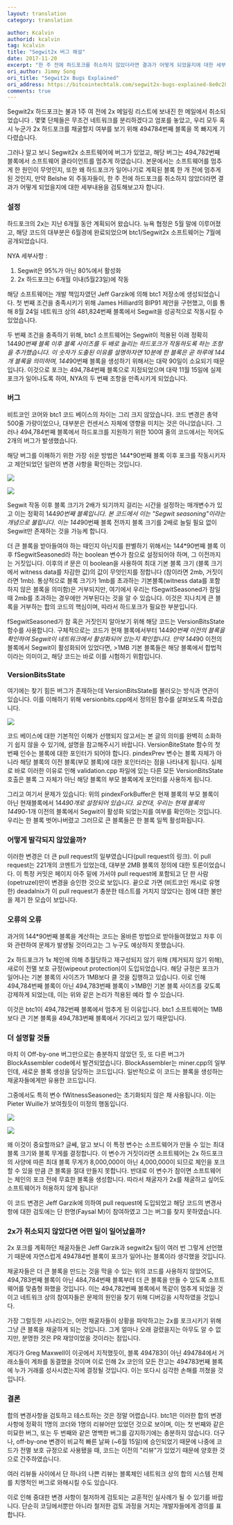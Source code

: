 ```yaml
---
layout: translation
category: translation

author: Kcalvin
authorid: kcalvin
tag: kcalvin
title: "Segwit2x 버그 해설"
date: 2017-11-20
excerpt: "한 주 전에 하드포크를 취소하지 않았더라면 결과가 어떻게 되었을지에 대한 세부내용을 검토해보고자 합니다."
ori_author: Jimmy Song
ori_title: "Segwit2x Bugs Explained"
ori_address: https://bitcointechtalk.com/segwit2x-bugs-explained-8e0c286124bc
comments: true
---
```


Segwit2x 하드포크는 불과 1주 여 전에 2x 메일링 리스트에 보내진 한 메일에서 취소되었습니다 . 몇몇 단체들은 무조건 네트워크를 분리하겠다고 엄포를 놓았고, 우리 모두 혹시 누군가 2x 하드포크를 채굴할지 여부를 보기 위해 494784번째 블록을 목 빠지게 기다렸습니다.

그러나 알고 보니 Segwit2x 소프트웨어에 버그가 있었고, 해당 버그는 494,782번째 블록에서 소프트웨어 클라이언트를 멈추게 하였습니다. 본문에서는 소프트웨어를 멈추게 한 원인이 무엇인지, 또한 왜 하드포크가 일어나기로 계획된 블록 한 개 전에 멈추게 된 것인지, 만약 Belshe 외 주동자들이, 한 주 전에 하드포크를 취소하지 않았더라면 결과가 어떻게 되었을지에 대한 세부내용을 검토해보고자 합니다.

### 설정
하드포크의 2x는 지난 6개월 동안 계획되어 왔습니다. 뉴욕 협정은 5월 말에 이루어졌고, 해당 코드의 대부분은 6월경에 완료되었으며 btc1/Segwit2x 소프트웨어는 7월에 공개되었습니다.

NYA 세부사항 :

1. Segwit은 95%가 아닌 80%에서 활성화
2. 2x 하드포크는 6개월 이내(5월23일)에 작동

해당 소프트웨어는 개발 책임자였던 Jeff Garzik에 의해 btc1 저장소에 생성되었습니다. 첫 번째 조건을 충족시키기 위해 James Hilliard의 BIP91 제안을 구현했고, 이를 통해 8월 24일 네트워크 상의 481,824번째 블록에서 Segwit을 성공적으로 작동시킬 수 있었습니다.

두 번째 조건을 충족하기 위해, btc1 소프트웨어는 Segwit이 적용된 이래 정확히 144*90번째 블록 이후 블록 사이즈를 두 배로 늘리는 하드포크가 작동하도록 하는 조항을 추가했습니다. 이 숫자가 도출된 이유를 설명하자면 10분에 한 블록은 곧 하루에 144개 블록을 의미하며, 144*90번째 블록을 생성하기 위해서는 대략 90일이 소요되기 때문입니다. 이것으로 포크는 494,784번째 블록으로 지정되었으며 대략 11월 15일에 실제 포크가 일어나도록 하여, NYA의 두 번째 조항을 만족시키게 되었습니다.

### 버그

비트코인 코어와 btc1 코드 베이스의 차이는 그리 크지 않았습니다. 코드 변경은 총약 500줄 가량이었으나, 대부분은 컨센서스 자체에 영향을 미치는 것은 아니었습니다. 그러나 494,784번째 블록에서 하드포크를 지원하기 위한 100여 줄의 코드에서는 적어도 2개의 버그가 발생했습니다.

해당 버그를 이해하기 위한 가장 쉬운 방법은 144*90번째 블록 이후 포크를 작동시키자고 제안되었던 일련의 변경 사항을 확인하는 것입니다.

![](/asset/img/post/seg2-1.jpg)

![](/asset/img/post/seg2-2.jpg)

Segwit 작동 이후 블록 크기가 2배가 되기까지 걸리는 시간을 설정하는 매개변수가 있고 이는 정확히 144*90번째 블록입니다. 본 코드에서 이는 "Segwit seasoning"이라는 개념으로 불립니다. 이는 144*90번째 블록 전까지 블록 크기를 2배로 늘릴 필요 없이 Segwit만 존재하는 것을 가능케 합니다.

더 큰 블록을 받아들여야 하는 때인지 아닌지를 판별하기 위해서는 144*90번째 블록 이후 fSegwitSeasoned라 하는 boolean 변수가 참으로 설정되어야 하며, 그 이전까지는 거짓입니다. 이후의 if 문은 이 boolean을 사용하여 최대 기본 블록 크기 (블록 크기에서 witness data를 차감한 값)의 값이 무엇인지를 정합니다 (참이라면 2mb, 거짓이라면 1mb). 통상적으로 블록 크기가 1mb를 초과하는 기본블록(witness data를 포함하지 않은 블록을 의미함)은 거부되지만, 여기에서 우리는 fSegwitSeasoned가 참일 때 2mb를 초과하는 경우에만 거부된다는 것을 알 수 있습니다. 이것은 지나치게 큰 블록을 거부하는 합의 코드의 핵심이며, 따라서 하드포크가 필요한 부분입니다.

fSegwitSeasoned가 참 혹은 거짓인지 알아보기 위해 해당 코드는 VersionBitsState 함수를 사용합니다. 구체적으로는 코드가 현재 블록에서부터 144*90번째 이전의 블록을 확인하여 Segwit이 네트워크에서 활성화되어 있는지 확인합니다. 만약 144*90 이전의 블록에서 Segwit이 활성화되어 있었다면, >1MB 기본 블록들은 해당 블록에서 합법적이라는 의미이고, 해당 코드는 바로 이를 시험하기 위함입니다.

### VersionBitsState
여기에는 찾기 힘든 버그가 존재하는데 VersionBitsState를 불러오는 방식과 연관이 있습니다. 이를 이해하기 위해 versionbits.cpp에서 정의된 함수를 살펴보도록 하겠습니다.

![](/asset/img/post/seg2-3.jpg)

코드 베이스에 대한 기본적인 이해가 선행되지 않고서는 본 글의 의미를 완벽히 소화하기 쉽지 않을 수 있기에, 설명을 참고해주시기 바랍니다. VersionBiteState 함수의 첫 번째 인수는 블록에 대한 포인터가 되어야 합니다. pindexPrev 변수는 블록 자체가 아니라 해당 블록의 이전 블록(부모 블록)에 대한 포인터라는 점을 나타내게 됩니다. 실제로 바로 이러한 이유로 인해 validation.cpp 파일에 있는 다른 모든 VersionBitsState 호출은 블록 그 자체가 아닌 해당 블록의 부모 블록에게 포인터를 사용하게 됩니다.

그리고 여기서 문제가 있습니다: 위의 pindexForkBuffer은 현재 블록의 부모 블록이 아닌 현재블록에서 144*90개로 설정되어 있습니다. 요컨대, 우리는 현재 블록의 144*90-1개 이전의 블록에서 Segwit이 활성화 되었는지를 여부를 확인하는 것입니다. 우리는 한 블록 벗어나버렸고 그러므로 큰 블록들은 한 블록 일찍 활성화됩니다.

### 어떻게 발각되지 않았을까?
이러한 변경은 더 큰 pull request의 일부였습니다(pull request의 링크). 이 pull request는 221개의 코멘트가 있었는데, 대부분 2MB 블록의 정의에 대한 토론이었습니다. 이 특정 커밋은 페이지 아주 밑에 가서야 pull request에 포함되고 단 한 사람(opetruzel)만이 변경을 승인한 것으로 보입니다. 끝으로 가면 (비트코인 캐시로 유명한) deadalnix가 이 pull request가 충분한 테스트를 거치지 않았다는 점에 대한 불만을 제기 한 모습이 보입니다.

### 오류의 오류
과거의 144*90번째 블록을 계산하는 코드는 올바른 방법으로 받아들여졌었고 차후 이와 관련하여 문제가 발생될 것이라고는 그 누구도 예상하지 못했습니다.

2x 하드포크가 1x 체인에 의해 추월당하고 재구성되지 않기 위해 (제거되지 않기 위해), 새로이 전멸 보호 규정(wipeout protection)이 도입되었습니다. 해당 규정은 포크가 일어나는 기본 블록의 사이즈가 1MB보다 클 것을 집행하고 있습니다. 이로 인해 494,784번째 블록이 아닌 494,783번째 블록이 >1MB인 기본 블록 사이즈를 갖도록 강제하게 되었는데, 이는 위와 같은 논리가 적용된 예라 할 수 있습니다.

이것은 btc1이 494,782번째 블록에서 멈추게 된 이유입니다. btc1 소프트웨어는 1MB보다 큰 기본 블록을 494,783번째 블록에서 기다리고 있기 때문입니다.

### 더 설명할 것들
마치 이 Off-by-one 버그만으로는 충분하지 않았던 듯, 또 다른 버그가 BlockAssembler code에서 발견되었습니다. BlockAssembler는 miner.cpp의 일부인데, 새로운 블록 생성을 담당하는 코드입니다. 일반적으로 이 코드는 블록을 생성하는 채굴자들에게만 유용한 코드입니다.

그중에서도 특히 변수 fWitnessSeasoned는 초기화되지 않은 채 사용됩니다. 이는 Pieter Wuille가 보여줬듯이 미정의 행동입니다.

![](/asset/img/post/seg2-4.jpg)

![](/asset/img/post/seg2-5.jpg)

왜 이것이 중요할까요? 글쎄, 알고 보니 이 특정 변수는 소프트웨어가 만들 수 있는 최대 블록 크기와 블록 무게를 결정합니다. 이 변수가 거짓이라면 소프트웨어는 2x 하드포크의 사양에 따른 최대 블록 무게가 8,000,000이 아닌 4,000,000이 되므로 체인을 포크 할 수 있을 만큼 큰 블록을 절대 만들지 못합니다. 반대로 이 변수가 참이면 소프트웨어는 체인의 포크 전에 무효한 블록을 생성합니다. 따라서 채굴자가 2x를 채굴하고 싶어도 소프트웨어가 허용하지 않게 됩니다!

이 코드 변경은 Jeff Garzik에 의하여 pull request에 도입되었고 해당 코드의 변경사항에 대한 검토에는 단 한명(Faysal M)이 참여하였고 그는 버그를 찾지 못하였습니다.

### 2x가 취소되지 않았다면 어떤 일이 일어났을까?
2x 포크를 계획하던 채굴자들은 Jeff Garzik과 segwit2x 팀이 여러 번 그렇게 선언했기 때문에 자연스럽게 494784번 블록이 포크가 일어나는 블록이라 생각했을 것입니다.

채굴자들은 더 큰 블록을 만드는 것을 막을 수 있는 위의 코드를 사용하지 않았어도, 494,783번째 블록이 아닌 484,784번째 블록부터 더 큰 블록을 만들 수 있도록 소프트웨어를 맞춤형 화했을 것입니다. 이는 494,782번째 블록에서 똑같이 멈추게 되었을 것이고 네트워크 상의 참여자들은 문제의 원인을 찾기 위해 디버깅을 시작하였을 것입니다.

가장 그럴듯한 시나리오는, 어떤 채굴자들이 상황을 파악하고는 2x를 포크시키기 위해 그냥 큰 블록을 채굴하게 되는 것입니다. 그게 얼마나 오래 걸렸을지는 아무도 알 수 없지만, 분명한 것은 PR 재앙이었을 것이라는 점입니다.

게다가 Greg Maxwell이 이곳에서 지적했듯이, 블록 494783이 아닌 494784에서 거래소들이 계좌를 동결했을 것이며 이로 인해 2x 코인의 모든 잔고는 494783번째 블록에 누가 거래를 성사시켰는지에 결정될 것입니다. 이는 또다시 심각한 손해를 끼쳤을 것입니다.

### 결론
합의 변경사항을 검토하고 테스트하는 것은 정말 어렵습니다. btc1은 이러한 합의 변경사항에 정확히 1명의 코더와 1명의 리뷰어만 있었던 것으로 보이며, 이는 첫 번째와 같은 미묘한 버그, 또는 두 번째와 같은 명백한 버그를 감지하기에는 충분하지 않습니다. 더구나, off-by-one 변경이 비교적 빠른 날짜 (~6월 15일)에 승인되었기 때문에 나중에 코드가 전멸 보호 규정으로 사용됐을 때, 코드는 이전의 "리뷰"가 있었기 때문에 양호한 것으로 간주하였습니다.

여러 리뷰들 사이에서 단 하나의 나쁜 리뷰는 블록체인 네트워크 상의 합의 시스템 전체를 치명적인 버그로 와해시킬 수도 있습니다.

이로 인해 중대한 변경 사항이 철저하게 검토되는 교훈적인 실사례가 될 수 있기를 바랍니다. 단순히 코딩에서뿐만 아니라 철저한 검토 과정을 거치는 개발자들에게 경의를 표합니다.

